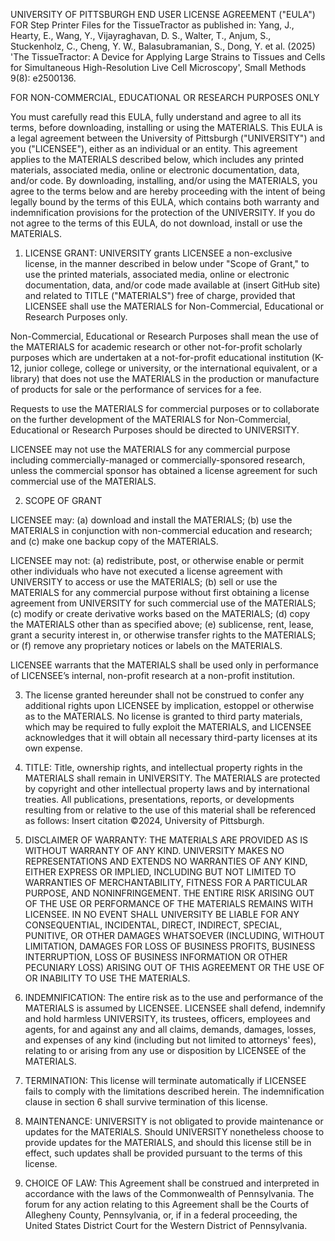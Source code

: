 UNIVERSITY OF PITTSBURGH 
END USER LICENSE AGREEMENT ("EULA") FOR
Step Printer Files for the TissueTractor as published in: Yang, J., Hearty, E., Wang, Y., Vijayraghavan, D. S., Walter, T., Anjum, S., Stuckenholz, C., Cheng, Y. W., Balasubramanian, S., Dong, Y. et al. (2025) 'The TissueTractor: A Device for Applying Large Strains to Tissues and Cells for Simultaneous High-Resolution Live Cell Microscopy', Small Methods 9(8): e2500136.
 
FOR NON-COMMERCIAL, EDUCATIONAL OR RESEARCH PURPOSES ONLY
 
You must carefully read this EULA, fully understand and agree to all its terms, before downloading, installing or using the MATERIALS. This EULA is a legal agreement between the University of Pittsburgh ("UNIVERSITY") and you ("LICENSEE"), either as an individual or an entity. This agreement applies to the MATERIALS described below, which includes any printed materials, associated media, online or electronic documentation, data, and/or code. By downloading, installing, and/or using the MATERIALS, you agree to the terms below and are hereby proceeding with the intent of being legally bound by the terms of this EULA, which contains both warranty and indemnification provisions for the protection of the UNIVERSITY. If you do not agree to the terms of this EULA, do not download, install or use the MATERIALS. 

1.	LICENSE GRANT: UNIVERSITY grants LICENSEE a non-exclusive license, in the manner described in below under "Scope of Grant," to use the printed materials, associated media, online or electronic documentation, data, and/or code made available at (insert GitHub site) and related to TITLE ("MATERIALS") free of charge, provided that LICENSEE shall use the MATERIALS for Non-Commercial, Educational or Research Purposes only.   

Non-Commercial, Educational or Research Purposes shall mean the use of the MATERIALS for academic research or other not-for-profit scholarly purposes which are undertaken at a not-for-profit educational institution (K-12, junior college, college or university, or the international equivalent, or a library) that does not use the MATERIALS in the production or manufacture of products for sale or the performance of services for a fee.

Requests to use the MATERIALS for commercial purposes or to collaborate on the further development of the MATERIALS for Non-Commercial, Educational or Research Purposes should be directed to UNIVERSITY.

LICENSEE may not use the MATERIALS for any commercial purpose including commercially-managed or commercially-sponsored research, unless the commercial sponsor has obtained a license agreement for such commercial use of the MATERIALS.



 
2.	SCOPE OF GRANT 

LICENSEE may: 
(a) download and install the MATERIALS; 
(b) use the MATERIALS in conjunction with non-commercial education and research; and 
(c) make one backup copy of the MATERIALS. 

LICENSEE may not:
(a) redistribute, post, or otherwise enable or permit other individuals who have not executed a license agreement with UNIVERSITY to access or use the MATERIALS; 
(b) sell or use the MATERIALS for any commercial purpose without first obtaining a license agreement from UNIVERSITY for such commercial use of the MATERIALS; 
(c) modify or create derivative works based on the MATERIALS; 
(d) copy the MATERIALS other than as specified above; 
(e) sublicense, rent, lease, grant a security interest in, or otherwise transfer rights to the MATERIALS; or 
(f) remove any proprietary notices or labels on the MATERIALS. 

LICENSEE warrants that the MATERIALS shall be used only in performance of LICENSEE’s internal, non-profit research at a non-profit institution.  

3. 	The license granted hereunder shall not be construed to confer any additional rights upon LICENSEE by implication, estoppel or otherwise as to the MATERIALS. No license is granted to third party materials, which may be required to fully exploit the MATERIALS, and LICENSEE acknowledges that it will obtain all necessary third-party licenses at its own expense. 

4. 	TITLE: Title, ownership rights, and intellectual property rights in the MATERIALS shall remain in UNIVERSITY. The MATERIALS are protected by copyright and other intellectual property laws and by international treaties. All publications, presentations, reports, or developments resulting from or relative to the use of this material shall be referenced as follows: Insert citation ©2024, University of Pittsburgh.  

5. 	DISCLAIMER OF WARRANTY: THE MATERIALS ARE PROVIDED AS IS WITHOUT WARRANTY OF ANY KIND. UNIVERSITY MAKES NO REPRESENTATIONS AND EXTENDS NO WARRANTIES OF ANY KIND, EITHER EXPRESS OR IMPLIED, INCLUDING BUT NOT LIMITED TO WARRANTIES OF MERCHANTABILITY, FITNESS FOR A PARTICULAR PURPOSE, AND NONINFRINGEMENT. THE ENTIRE RISK ARISING OUT OF THE USE OR PERFORMANCE OF THE MATERIALS REMAINS WITH LICENSEE. IN NO EVENT SHALL UNIVERSITY BE LIABLE FOR ANY CONSEQUENTIAL, INCIDENTAL, DIRECT, INDIRECT, SPECIAL, PUNITIVE, OR OTHER DAMAGES WHATSOEVER (INCLUDING, WITHOUT LIMITATION, DAMAGES FOR LOSS OF BUSINESS PROFITS, BUSINESS INTERRUPTION, LOSS OF BUSINESS INFORMATION OR OTHER PECUNIARY LOSS) ARISING OUT OF THIS AGREEMENT OR THE USE OF OR INABILITY TO USE THE MATERIALS. 

6. 	INDEMNIFICATION: The entire risk as to the use and performance of the MATERIALS is assumed by LICENSEE. LICENSEE shall defend, indemnify and hold harmless UNIVERSITY, its trustees, officers, employees and agents, for and against any and all claims, demands, damages, losses, and expenses of any kind (including but not limited to attorneys' fees), relating to or arising from any use or disposition by LICENSEE of the MATERIALS. 

7. 	TERMINATION: This license will terminate automatically if LICENSEE fails to comply with the limitations described herein. The indemnification clause in section 6 shall survive termination of this license.  

8. 	MAINTENANCE: UNIVERSITY is not obligated to provide maintenance or updates for the MATERIALS. Should UNIVERSITY nonetheless choose to provide updates for the MATERIALS, and should this license still be in effect, such updates shall be provided pursuant to the terms of this license. 

9. 	CHOICE OF LAW: This Agreement shall be construed and interpreted in accordance with the laws of the Commonwealth of Pennsylvania. The forum for any action relating to this Agreement shall be the Courts of Allegheny County, Pennsylvania, or, if in a federal proceeding, the United States District Court for the Western District of Pennsylvania.
